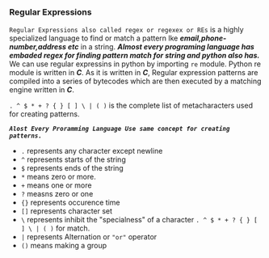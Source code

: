 ### Regular Expressions

`Regular Expressions also called regex or regexex or REs` is a highly specialized language to find or match a pattern lke  ***email,phone-number,address etc*** in a string.
***Almost every programing language has embaded regex for finding pattern match for string and python also has.*** We can use regular expressins in python by importing `re` module.
Python re module is written in ***C***. As it is written in ***C***, Regular expression patterns are compiled into a series of bytecodes which are then executed by a matching engine
written in ***C***.

`. ^ $ * + ? { } [ ] \ | ( )` is the complete list of metacharacters used for creating patterns.

***`Alost Every Proramming Language Use same concept for creating patterns.`***

- `.` represents any character except newline
- `^` represents starts of the string
- `$` represents ends of the string
- `*` means zero or more.
- `+` means one or more
- `?` measns zero or one
- `{}` represents occurence time
- `[]` represents character set
- `\` represents inhibit the "specialness" of a character `. ^ $ * + ? { } [ ] \ | ( )` for match.
- `|` represents Alternation or `"or"` operator
- `()` means making a group

